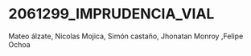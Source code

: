 # 2061299_IMPRUDENCIA_VIAL
Mateo álzate, Nicolas Mojica, Simón castaño, Jhonatan Monroy ,Felipe Ochoa
